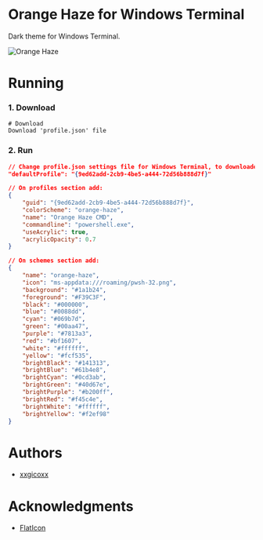 # Orange Haze for Windows Terminal
Dark theme for Windows Terminal.

![Orange Haze](https://i.imgur.com/O4NO9z5.png)

# Running
### 1. Download
````
# Download
Download 'profile.json' file
````

### 2. Run
````json
// Change profile.json settings file for Windows Terminal, to downloaded profile.json or find the defaultProfile section and change value to:
"defaultProfile": "{9ed62add-2cb9-4be5-a444-72d56b888d7f}"

// On profiles section add:
{
    "guid": "{9ed62add-2cb9-4be5-a444-72d56b888d7f}",
    "colorScheme": "orange-haze",
    "name": "Orange Haze CMD",
    "commandline": "powershell.exe",
    "useAcrylic": true,
    "acrylicOpacity": 0.7
}

// On schemes section add:
{
    "name": "orange-haze",
    "icon": "ms-appdata:///roaming/pwsh-32.png",
    "background": "#1a1b24",
    "foreground": "#F39C3F",
    "black": "#000000",
    "blue": "#0088dd",
    "cyan": "#069b7d",
    "green": "#00aa47",
    "purple": "#7813a3",
    "red": "#bf1607",
    "white": "#ffffff",
    "yellow": "#fcf535",
    "brightBlack": "#141313",
    "brightBlue": "#61b4e8",
    "brightCyan": "#0cd3ab",
    "brightGreen": "#40d67e",
    "brightPurple": "#b200ff",
    "brightRed": "#f45c4e",
    "brightWhite": "#ffffff",
    "brightYellow": "#f2ef98"
}

````

# Authors
* [xxgicoxx](https://github.com/xxgicoxx)

# Acknowledgments
* [FlatIcon](https://www.flaticon.com/)